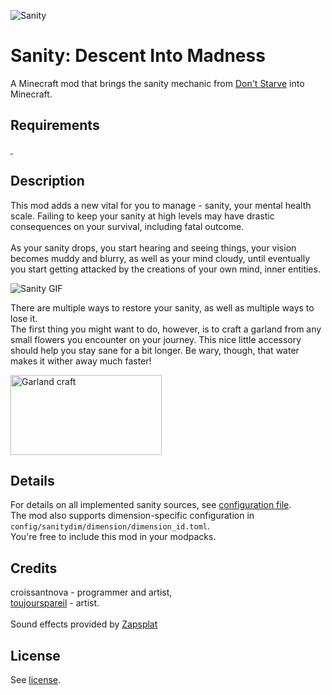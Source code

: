![Sanity](readme/sanitydim128.png)

# Sanity: Descent Into Madness

A Minecraft mod that brings the sanity mechanic from [Don't Starve](https://store.steampowered.com/app/219740/Dont_Starve/) into Minecraft.

## Requirements

<a aria-label="Minecraft Forge" href="https://files.minecraftforge.net/net/minecraftforge/forge/index_1.20.1.html">
<img alt="" src="https://img.shields.io/badge/Minecraft%20Forge-1.20.1--47.3.0-dfa86a?style=for-the-badge">
</a>
<a aria-label="GeckoLib" href="https://modrinth.com/mod/geckolib">
<img alt="" src="https://img.shields.io/badge/geckolib-4.7-52da6a?style=for-the-badge">
</a>

## Description

This mod adds a new vital for you to manage - sanity, your mental health scale.
Failing to keep your sanity at high levels may have drastic consequences on your survival,
including fatal outcome.
<br/><br/>
As your sanity drops, you start hearing and seeing things, your vision becomes muddy and blurry,
as well as your mind cloudy, until eventually you start getting attacked by the creations of your own mind, inner entities.

![Sanity GIF](readme/sanity_animation.gif)

There are multiple ways to restore your sanity, as well as multiple ways to lose it.
<br/>
The first thing you might want to do, however, is to craft a garland from any small flowers you encounter on your journey.
This nice little accessory should help you stay sane for a bit longer. Be wary, though, that water makes it wither away much faster!

<img alt="Garland craft" src="readme/garland_craft.png" width="242" height="128">

## Details

For details on all implemented sanity sources, see [configuration file](config.toml).<br/>
The mod also supports dimension-specific configuration in ```config/sanitydim/dimension/dimension_id.toml```.<br/>
You're free to include this mod in your modpacks.

## Credits

croissantnova - programmer and artist,<br/>
[toujourspareil](https://twitter.com/toujourspareil_) - artist.
<br/><br/>
Sound effects provided by [Zapsplat](https://www.zapsplat.com/)

## License
See [license](https://raw.githubusercontent.com/croissantnova/SanityDescentIntoMadness/main/LICENSE).